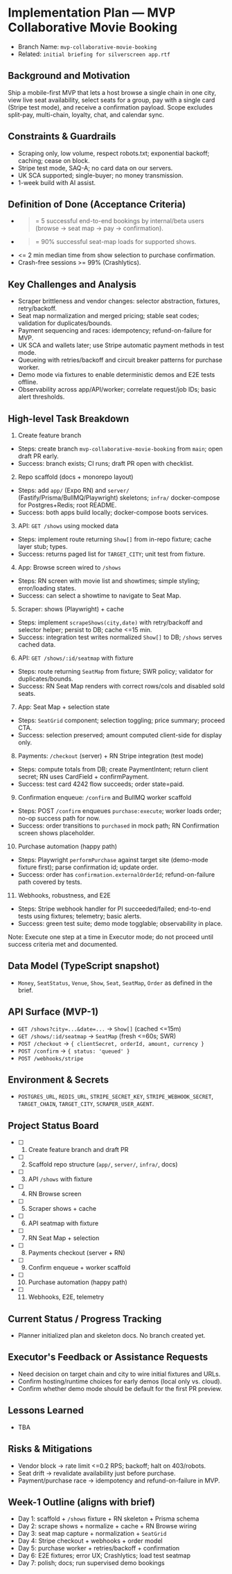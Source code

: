 # Implementation Plan — MVP Collaborative Movie Booking

- Branch Name: `mvp-collaborative-movie-booking`
- Related: `initial briefing for silverscreen app.rtf`

## Background and Motivation
Ship a mobile-first MVP that lets a host browse a single chain in one city, view live seat availability, select seats for a group, pay with a single card (Stripe test mode), and receive a confirmation payload. Scope excludes split-pay, multi-chain, loyalty, chat, and calendar sync.

## Constraints & Guardrails
- Scraping only, low volume, respect robots.txt; exponential backoff; caching; cease on block.
- Stripe test mode, SAQ-A; no card data on our servers.
- UK SCA supported; single-buyer; no money transmission.
- 1-week build with AI assist.

## Definition of Done (Acceptance Criteria)
- >= 5 successful end-to-end bookings by internal/beta users (browse → seat map → pay → confirmation).
- >= 90% successful seat-map loads for supported shows.
- <= 2 min median time from show selection to purchase confirmation.
- Crash-free sessions >= 99% (Crashlytics). 

## Key Challenges and Analysis
- Scraper brittleness and vendor changes: selector abstraction, fixtures, retry/backoff.
- Seat map normalization and merged pricing; stable seat codes; validation for duplicates/bounds.
- Payment sequencing and races: idempotency; refund-on-failure for MVP.
- UK SCA and wallets later; use Stripe automatic payment methods in test mode.
- Queueing with retries/backoff and circuit breaker patterns for purchase worker.
- Demo mode via fixtures to enable deterministic demos and E2E tests offline.
- Observability across app/API/worker; correlate request/job IDs; basic alert thresholds.

## High-level Task Breakdown
1) Create feature branch
- Steps: create branch `mvp-collaborative-movie-booking` from `main`; open draft PR early.
- Success: branch exists; CI runs; draft PR open with checklist.

2) Repo scaffold (docs + monorepo layout)
- Steps: add `app/` (Expo RN) and `server/` (Fastify/Prisma/BullMQ/Playwright) skeletons; `infra/` docker-compose for Postgres+Redis; root README.
- Success: both apps build locally; docker-compose boots services.

3) API: `GET /shows` using mocked data
- Steps: implement route returning `Show[]` from in-repo fixture; cache layer stub; types.
- Success: returns paged list for `TARGET_CITY`; unit test from fixture.

4) App: Browse screen wired to `/shows`
- Steps: RN screen with movie list and showtimes; simple styling; error/loading states.
- Success: can select a showtime to navigate to Seat Map.

5) Scraper: shows (Playwright) + cache
- Steps: implement `scrapeShows(city,date)` with retry/backoff and selector helper; persist to DB; cache <=15 min.
- Success: integration test writes normalized `Show[]` to DB; `/shows` serves cached data.

6) API: `GET /shows/:id/seatmap` with fixture
- Steps: route returning `SeatMap` from fixture; SWR policy; validator for duplicates/bounds.
- Success: RN Seat Map renders with correct rows/cols and disabled sold seats.

7) App: Seat Map + selection state
- Steps: `SeatGrid` component; selection toggling; price summary; proceed CTA.
- Success: selection preserved; amount computed client-side for display only.

8) Payments: `/checkout` (server) + RN Stripe integration (test mode)
- Steps: compute totals from DB; create PaymentIntent; return client secret; RN uses CardField + confirmPayment.
- Success: test card 4242 flow succeeds; order state=paid.

9) Confirmation enqueue: `/confirm` and BullMQ worker scaffold
- Steps: POST `/confirm` enqueues `purchase:execute`; worker loads order; no-op success path for now.
- Success: order transitions to `purchased` in mock path; RN Confirmation screen shows placeholder.

10) Purchase automation (happy path)
- Steps: Playwright `performPurchase` against target site (demo-mode fixture first); parse confirmation id; update order.
- Success: order has `confirmation.externalOrderId`; refund-on-failure path covered by tests.

11) Webhooks, robustness, and E2E
- Steps: Stripe webhook handler for PI succeeded/failed; end-to-end tests using fixtures; telemetry; basic alerts.
- Success: green test suite; demo mode togglable; observability in place.

Note: Execute one step at a time in Executor mode; do not proceed until success criteria met and documented.

## Data Model (TypeScript snapshot)
- `Money`, `SeatStatus`, `Venue`, `Show`, `Seat`, `SeatMap`, `Order` as defined in the brief.

## API Surface (MVP-1)
- `GET /shows?city=...&date=...` → `Show[]` (cached <=15m)
- `GET /shows/:id/seatmap` → `SeatMap` (fresh <=60s; SWR)
- `POST /checkout` → `{ clientSecret, orderId, amount, currency }`
- `POST /confirm` → `{ status: 'queued' }`
- `POST /webhooks/stripe`

## Environment & Secrets
- `POSTGRES_URL`, `REDIS_URL`, `STRIPE_SECRET_KEY`, `STRIPE_WEBHOOK_SECRET`, `TARGET_CHAIN`, `TARGET_CITY`, `SCRAPER_USER_AGENT`.

## Project Status Board
- [ ] 1) Create feature branch and draft PR
- [ ] 2) Scaffold repo structure (`app/`, `server/`, `infra/`, docs)
- [ ] 3) API `/shows` with fixture
- [ ] 4) RN Browse screen
- [ ] 5) Scraper shows + cache
- [ ] 6) API seatmap with fixture
- [ ] 7) RN Seat Map + selection
- [ ] 8) Payments checkout (server + RN)
- [ ] 9) Confirm enqueue + worker scaffold
- [ ] 10) Purchase automation (happy path)
- [ ] 11) Webhooks, E2E, telemetry

## Current Status / Progress Tracking
- Planner initialized plan and skeleton docs. No branch created yet.

## Executor's Feedback or Assistance Requests
- Need decision on target chain and city to wire initial fixtures and URLs.
- Confirm hosting/runtime choices for early demos (local only vs. cloud).
- Confirm whether demo mode should be default for the first PR preview.

## Lessons Learned
- TBA

## Risks & Mitigations
- Vendor block → rate limit <=0.2 RPS; backoff; halt on 403/robots.
- Seat drift → revalidate availability just before purchase.
- Payment/purchase race → idempotency and refund-on-failure in MVP.

## Week-1 Outline (aligns with brief)
- Day 1: scaffold + `/shows` fixture + RN skeleton + Prisma schema
- Day 2: scrape shows + normalize + cache + RN Browse wiring
- Day 3: seat map capture + normalization + `SeatGrid`
- Day 4: Stripe checkout + webhooks + order model
- Day 5: purchase worker + retries/backoff + confirmation
- Day 6: E2E fixtures; error UX; Crashlytics; load test seatmap
- Day 7: polish; docs; run supervised demo bookings
